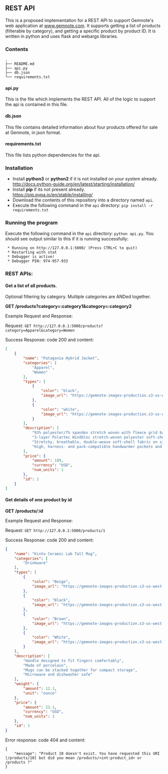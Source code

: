 ## REST API

This is a proposed implementation for a REST API to support Gemnote's web application at www.gemnote.com. It supports getting a list of products (filterable by category), and getting a specific product by product ID. It is written in python and uses flask and webargs libraries.

### Contents
```
.
├── README.md
├── api.py
├── db.json
└── requirements.txt
```

#### api.py
This is the file which implements the REST API. All of the logic to support the api is contained in this file.

#### db.json
This file contains detailed information about four products offered for sale at Gemnote, in json format.

#### requirements.txt
This file lists python dependencies for the api.

### Installation
* Install **python3** or **python2** if it is not installed on your system already. http://docs.python-guide.org/en/latest/starting/installation/
* Install **pip** if its not present already. https://pip.pypa.io/en/stable/installing/
* Download the contents of this repository into a directory named `api`.
* Execute the following command in the `api` directory: `pip install -r requirements.txt`

### Running the program
Execute the following command in the `api` directory: `python api.py`.
You should see output similar to this if it is running successfully:
```
 * Running on http://127.0.0.1:5000/ (Press CTRL+C to quit)
 * Restarting with stat
 * Debugger is active!
 * Debugger PIN: 974-957-933
```

### REST APIs:

#### Get a list of all products. 

Optional filtering by category. Multiple categories are ANDed together.

**GET /products?category=:category1&category=:category2**

Example Request and Response:

Request: `GET http://127.0.0.1:5000/products?category=Apparel&category=Women`

Success Response: code 200 and content:

```json
[
    {
        "name": "Patagonia Hybrid Jacket",
        "categories": [
            "Apparel",
            "Women"
        ],
        "types": [
            {
                "color": "black",
                "image_url": "https://gemnote-images-production.s3-us-west-2.amazonaws.com/images/images/000/000/899/full_size/patagonia_women_s_adze_hybrid_jacket___black.jpg?1510663389"
            },
            {
                "color": "white",
                "image_url": "https://gemnote-images-production.s3-us-west-2.amazonaws.com/images/images/000/000/899/full_size/patagonia_women_s_adze_hybrid_jacket___black.jpg?1510663389"
            }
        ],
        "description": [
            "93% polyester/7% spandex stretch woven with fleece grid backer",
            "3-layer Polartec Windbloc stretch-woven polyester soft-shell with a DWR (durable water repellent) finish",
            "Stretchy, breathable, double-weave soft-shell fabric on side panels, underarms and cuffs",
            "High, harness- and pack-compatible handwarmer pockets and one interior chest pocket have brushed tricot lining"
        ],
        "price": {
            "amount": 189,
            "currency": "USD",
            "num_units": 1
        },
        "id": 2
    }
]
```

#### Get details of one product by id
**GET /products/:id**

Example Request and Response:

Request: `GET http://127.0.0.1:5000/products/1`

Success Response: code 200 and content:

```json
{
    "name": "Kinto Ceramic Lab Tall Mug",
    "categories": [
        "Drinkware"
    ],
    "types": [
        {
            "color": "Beige",
            "image_url": "https://gemnote-images-production.s3-us-west-2.amazonaws.com/images/images/000/001/528/full_size/kinto_ceramic_lab_tall_mug___beige.jpg?1510664122"
        },
        {
            "color": "Black",
            "image_url": "https://gemnote-images-production.s3-us-west-2.amazonaws.com/images/images/000/001/276/full_size/kinto_ceramic_lab_tall_mug___black.jpg?1510664124"
        },
        {
            "color": "Brown",
            "image_url": "https://gemnote-images-production.s3-us-west-2.amazonaws.com/images/images/000/001/275/full_size/kinto_ceramic_lab_tall_mug___brown.jpg?1510664123"
        },
        {
            "color": "White",
            "image_url": "https://gemnote-images-production.s3-us-west-2.amazonaws.com/images/images/000/001/274/full_size/kinto_ceramic_lab_tall_mug___white.jpg?1510664122"
        }
    ],
    "description": [
        "Handle designed to fit fingers comfortably",
        "Made of porcelain",
        "Mugs can be stacked together for compact storage",
        "Microwave and dishwasher safe"
    ],
    "weight": {
        "amount": 12.1,
        "unit": "ounce"
    },
    "price": {
        "amount": 23.1,
        "currency": "USD",
        "num_units": 1
    },
    "id": 1
}
```

Error response: code 404 and content:
```
{
    "message": "Product 10 doesn't exist. You have requested this URI [/products/10] but did you mean /products/<int:product_id> or /products ?"
}
```
